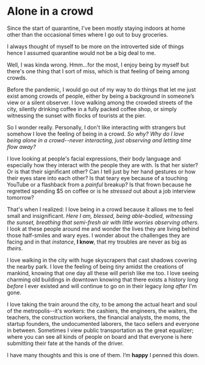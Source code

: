 # Alone in a crowd

Since the start of quarantine, I've been mostly staying indoors at home other than the occasional times where I go out to buy groceries.

I always thought of myself to be more on the introverted side of things hence I assumed quarantine would not be a big deal to me.

Well, I was kinda wrong.  Hmm...for the most, I enjoy being by myself but there's one thing that I sort of miss, which is that feeling of being among crowds.

Before the pandemic, I would go out of my way to do things that let me just exist among crowds of people, either by being a background in someone’s view or a silent observer.  I love walking among the crowded streets of the city, silently drinking coffee in a fully packed coffee shop, or simply witnessing the sunset with flocks of tourists at the pier.

So I wonder really.  Personally, I don't like interacting with strangers but somehow I love the feeling of being in a crowd.  _So why? Why do I love being alone in a crowd--never interacting, just observing and letting time flow away?_

I love looking at people's facial expressions, their body language and especially how they interact with the people they are with.  Is that her sister? Or is that their significant other?  Can I tell just by her hand gestures or how their eyes stare into each other?  Is that teary eye because of a touching YouTube or a flashback from a _painful_ breakup?  Is that frown because he regretted spending $5 on coffee or is he _stressed_ out about a job interview tomorrow?

That's when I realized: I love being in a crowd because it allows me to feel small and insignificant.  _Here I am, blessed, being able-bodied, witnessing the sunset, breathing that semi-fresh air with little worries observing others._  I look at these people around me and wonder the lives they are living behind those half-smiles and wary eyes.  I wonder about the challenges they are facing and in that _instance_, **I know**, that my troubles are never as big as _theirs_.

I love walking in the city with huge skyscrapers that cast shadows covering the nearby park.  I love the feeling of being _tiny_ amidst the creations of mankind, knowing that one day all these will perish like me too.  I love seeing charming old buildings in downtown knowing that there exists a history _long before_ I ever existed and will continue to go on in their legacy _long after_ I'm gone.

I love taking the train around the city, to be among the actual heart and soul of the metropolis--it's workers: the cashiers, the engineers, the waiters, the teachers, the construction workers, the financial analysts, the moms, the startup founders, the undocumented laborers, the taco sellers and everyone in between.  Sometimes I view public transportation as the great equalizer; where you can see all kinds of people on board and that everyone is here submitting their fate at the hands of the driver.  

I have many thoughts and this is one of them.  I’m **happy** I penned this down.
